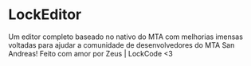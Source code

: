 # LockEditor
Um editor completo baseado no nativo do MTA com melhorias imensas voltadas para ajudar a comunidade de desenvolvedores do MTA San Andreas! Feito com amor por Zeus | LockCode <3
